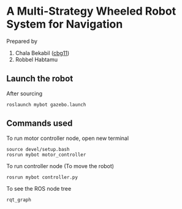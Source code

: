 # A Multi-Strategy Wheeled Robot System for Navigation

Prepared by
 1. Chala Bekabil ([cbg11](https://github.com/cbg11))
 2. Robbel Habtamu

## Launch the robot

After sourcing
```
roslaunch mybot gazebo.launch
```

## Commands used 

To run motor controller node, open new terminal
```
source devel/setup.bash
rosrun mybot motor_controller
```

To run controller node (To move the robot)
```
rosrun mybot controller.py
```

To see the ROS node tree
```
rqt_graph
```
